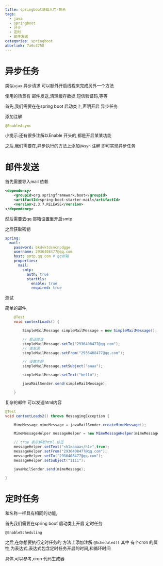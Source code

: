 ```yaml
---
title: springboot基础入门-剩余
tags:
  - java
  - springboot
  - 异步
  - 定时
  - 邮件发送
categories: springboot
abbrlink: 7a6c4758
---
```


# 异步任务

类似`ajax` 异步请求 可以额外开启线程来完成另外一个方法

使用的场景有 邮件发送,清理缓存数据,短信验证码,等等
<!-- more -->
首先,我们需要在在spring boot 启动类上,声明开启 异步任务

添加注解

```java
@EnableAsync
```

小提示:还有很多注解以Enable 开头的,都是开启某某功能

之后,我们需要在,异步执行的方法上添加`@Asyn` 注解 即可实现异步任务

# 邮件发送

首先需要导入mail 依赖

```xml
<dependency>
    <groupId>org.springframework.boot</groupId>
    <artifactId>spring-boot-starter-mail</artifactId>
    <version>2.3.7.RELEASE</version>
</dependency>
```

然后需要去qq 邮箱设置里开启smtp

之后获取密钥

~~~yaml
spring:
  mail:
    password: bkdvktdsncnpdgge
    username: 2936408477@qq.com
    host: smtp.qq.com # qq邮箱
    properties:
      mail:
        smtp:
          auth: true
          starttls:
            enable: true
            required: true
~~~

测试 

简单的邮件,

~~~java
    @Test
    void contextLoads() {

        SimpleMailMessage simpleMailMessage = new SimpleMailMessage();

        // 发送给谁
        simpleMailMessage.setTo("2936408477@qq.com");
        // 谁发送
        simpleMailMessage.setFrom("2936408477@qq.com");

        // 设置主题
        simpleMailMessage.setSubject("aaaa");

        simpleMailMessage.setText("hello");

        javaMailSender.send(simpleMailMessage);

    }
~~~

复杂的邮件 可以发送html内容

```java
@Test
void contextLoads2() throws MessagingException {

    MimeMessage mimeMessage = javaMailSender.createMimeMessage();

    MimeMessageHelper messageHelper = new MimeMessageHelper(mimeMessage);

    // true 表示解析html 标签
    messageHelper.setText("<h1>aaaa</h1>",true);
    messageHelper.setFrom("2936408477@qq.com");
    messageHelper.setTo("2936408477@qq.com");
    messageHelper.setSubject("1111");

    javaMailSender.send(mimeMessage);

}
```

# 定时任务

和名称一样具有相同的功能,

首先我们需要在spring boot 启动类上开启 定时任务

`@EnableScheduling`

之后,在你想要执行定时任务的 方法上添加注解 `@Scheduled()` 其中 有个cron 的属性,为表达式,表达式包含定时任务开启的时间,和循环时间 

具体,可以参考,cron 代码生成器
